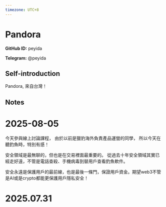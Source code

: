 ```yaml
---
timezone: UTC+8
---
```


# Pandora

**GitHub ID:** peyida

**Telegram:** @peyida

## Self-introduction

Pandora, 來自台灣！

## Notes

<!-- Content_START -->
# 2025-08-05

今天參與線上討論課程，
由於以前是獵豹海外負責產品運營的同學，
所以今天在聽釣魚時，特別有感！

安全領域是最無聊的，但也是在交易裡面最重要的。
從過去十年安全領域其實已經走好遠，不管是電話查殺、手機病毒到替用戶查看釣魚軟件。

安全永遠是保護用戶的最前線，也是最後一條門，保證用戶資金。期望web3不管是AI或是crypto都能更保護用戶隱私安全！


# 2025.07.31


<!-- Content_END -->
